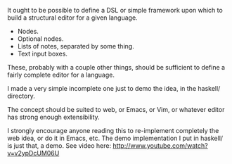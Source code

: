 It ought to be possible to define a DSL or simple framework upon which
to build a structural editor for a given language.

* Nodes.
* Optional nodes.
* Lists of notes, separated by some thing.
* Text input boxes.

These, probably with a couple other things, should be sufficient to
define a fairly complete editor for a language.

I made a very simple incomplete one just to demo the idea, in the
haskell/ directory.

The concept should be suited to web, or Emacs, or Vim, or whatever
editor has strong enough extensibility.

I strongly encourage anyone reading this to re-implement completely
the web idea, or do it in Emacs, etc. The demo implementation I put in
haskell/ is just that, a demo. See video here:
http://www.youtube.com/watch?v=v2ypDcUM06U


